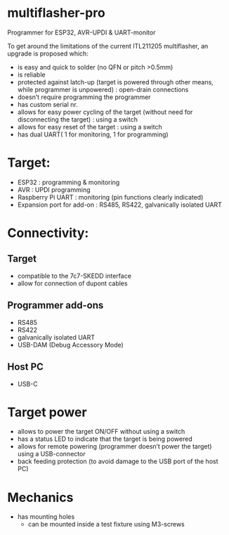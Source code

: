 # multiflasher-pro
Programmer for ESP32, AVR-UPDI &amp; UART-monitor

To get around the limitations of the current ITL211205 multiflasher, an upgrade is proposed which:
* is easy and quick to solder (no QFN or pitch >0.5mm)
* is reliable
* protected against latch-up (target is powered through other means, while programmer is unpowered) : open-drain connections
* doesn’t require programming the programmer
* has custom serial nr.
* allows for easy power cycling of the target (without need for disconnecting the target) : using a switch
* allows for easy reset of the target : using a switch
* has dual UART( 1 for monitoring, 1 for programming)

# Target:
* ESP32 : programming & monitoring
* AVR : UPDI programming
* Raspberry Pi UART : monitoring (pin functions clearly indicated)
* Expansion port for add-on : RS485, RS422, galvanically isolated UART

# Connectivity:
## Target
* compatible to the 7c7-SKEDD interface
* allow for connection of dupont cables

## Programmer add-ons
* RS485
* RS422
* galvanically isolated UART
* USB-DAM (Debug Accessory Mode)

## Host PC
* USB-C

# Target power
* allows to power the target ON/OFF without using a switch
* has a status LED to indicate that the target is being powered
* allows for remote powering (programmer doesn’t power the target) using a USB-connector
* back feeding protection (to avoid damage to the USB port of the host PC)

# Mechanics

* has mounting holes
  * can be mounted inside a test fixture using M3-screws